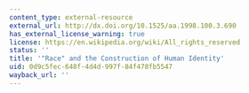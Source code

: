 ```yaml
---
content_type: external-resource
external_url: http://dx.doi.org/10.1525/aa.1998.100.3.690
has_external_license_warning: true
license: https://en.wikipedia.org/wiki/All_rights_reserved
status: ''
title: '"Race" and the Construction of Human Identity'
uid: 0d9c5fec-648f-4d4d-997f-84f478fb5547
wayback_url: ''
---
```

